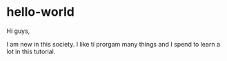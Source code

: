 # hello-world

Hi guys,

I am new in this society. I like ti prorgam many things and I spend to learn a lot in this tutorial.
